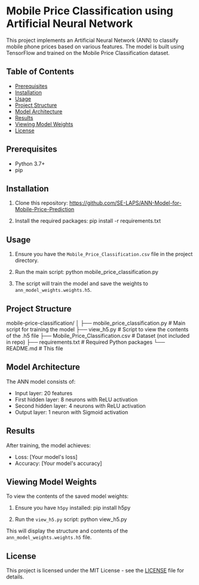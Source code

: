 # Mobile Price Classification using Artificial Neural Network

This project implements an Artificial Neural Network (ANN) to classify mobile phone prices based on various features. The model is built using TensorFlow and trained on the Mobile Price Classification dataset.

## Table of Contents

- [Prerequisites](#prerequisites)
- [Installation](#installation)
- [Usage](#usage)
- [Project Structure](#project-structure)
- [Model Architecture](#model-architecture)
- [Results](#results)
- [Viewing Model Weights](#viewing-model-weights)
- [License](#license)

## Prerequisites

- Python 3.7+
- pip

## Installation

1. Clone this repository:
https://github.com/SE-LAPS/ANN-Model-for-Mobile-Price-Prediction

2. Install the required packages:
pip install -r requirements.txt

## Usage

1. Ensure you have the `Mobile_Price_Classification.csv` file in the project directory.

2. Run the main script:
python mobile_price_classification.py

3. The script will train the model and save the weights to `ann_model_weights.weights.h5`.

## Project Structure

mobile-price-classification/
│
├── mobile_price_classification.py  # Main script for training the model
├── view_h5.py                      # Script to view the contents of the .h5 file
├── Mobile_Price_Classification.csv # Dataset (not included in repo)
├── requirements.txt                # Required Python packages
└── README.md                       # This file

## Model Architecture

The ANN model consists of:
- Input layer: 20 features
- First hidden layer: 8 neurons with ReLU activation
- Second hidden layer: 4 neurons with ReLU activation
- Output layer: 1 neuron with Sigmoid activation

## Results

After training, the model achieves:
- Loss: [Your model's loss]
- Accuracy: [Your model's accuracy]

## Viewing Model Weights

To view the contents of the saved model weights:

1. Ensure you have `h5py` installed:
pip install h5py

2. Run the `view_h5.py` script:
python view_h5.py

This will display the structure and contents of the `ann_model_weights.weights.h5` file.

## License

This project is licensed under the MIT License - see the [LICENSE](https://bit.ly/Lahiru_Senavirathna) file for details.
